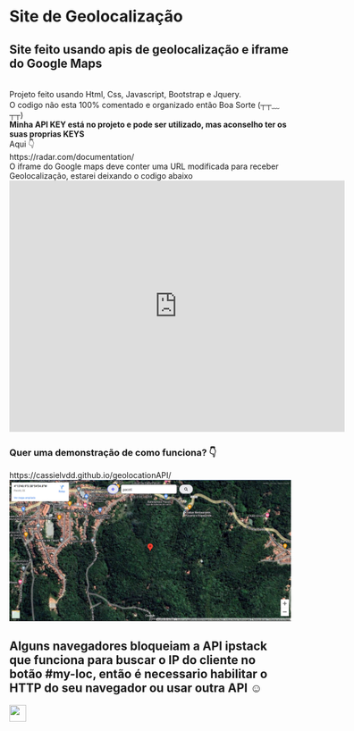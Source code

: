 # Site de Geolocalização

<h2>Site feito usando apis de geolocalização e iframe do Google Maps</h2><br>
Projeto feito usando Html, Css, Javascript, Bootstrap e Jquery.
<br>
O codigo não esta 100% comentado e organizado então Boa Sorte (┬┬﹏┬┬)
<br><strong>Minha API KEY está no projeto e pode ser utilizado, mas aconselho ter os suas proprias KEYS</strong>
<br>
Aqui 👇
<br>https://radar.com/documentation/
<br>O iframe do Google maps deve conter uma URL modificada para receber Geolocalização, estarei deixando o codigo abaixo<br>
<code><iframe
src="https://maps.google.com.br/maps?q=YOURGEOLOCATION&output=embed&dg=oo"
width="600"
height="450"
style="border: 0"
referrerpolicy="no-referrer-when-downgrade"
></iframe>
</code>
<h3>Quer uma demonstração de como funciona? 👇</h3>
https://cassielvdd.github.io/geolocationAPI/
<img src='/image.png' alt='image'>
<h2>Alguns navegadores bloqueiam a <strong>API ipstack</strong> que funciona para buscar o IP do cliente no botão #my-loc, então é necessario habilitar o HTTP do seu navegador ou usar outra API ☺</h2>

<a href='instagram.com/p_cassiel.js'><img src='https://user-images.githubusercontent.com/78943198/215931375-62afc559-6997-44ce-8cb5-bc5d25964e74.png' style='width:30px; height:30px'></a>

